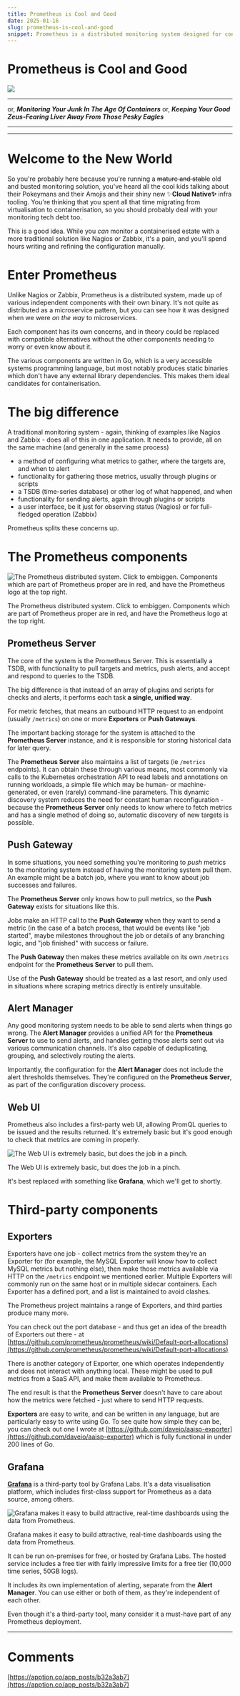 ```yaml
---
title: Prometheus is Cool and Good
date: 2025-01-16
slug: prometheus-is-cool-and-good
snippet: Prometheus is a distributed monitoring system designed for containerized environments, offering a unified approach to metrics collection, alerting, and data storage. It consists of components like the Prometheus Server, Push Gateway, Alert Manager, and Exporters, each handling specific tasks. Prometheus simplifies monitoring by dynamically discovering targets and providing a basic web UI, while third-party tools like Grafana enhance data visualization and dashboard creation.
---
```


# Prometheus is Cool and Good

![](https://images.unsplash.com/photo-1643218850012-b3a9792c8dea?ixlib=rb-4.0.3&q=85&fm=jpg&crop=entropy&cs=srgb)

---

or, **_Monitoring Your Junk In The Age Of Containers_**
or, **_Keeping Your Good Zeus-Fearing Liver Away From Those Pesky Eagles_**

---

---

# Welcome to the New World

So you're probably here because you're running a ~~mature and stable~~ old and busted monitoring solution, you've heard all the cool kids talking about their Pokeymans and their Amojis and their shiny new ✨**Cloud Native✨** infra tooling. You're thinking that you spent all that time migrating from virtualisation to containerisation, so you should probably deal with your monitoring tech debt too.

This is a good idea. While you _can_ monitor a containerised estate with a more traditional solution like Nagios or Zabbix, it's a pain, and you'll spend hours writing and refining the configuration manually.

# Enter Prometheus

Unlike Nagios or Zabbix, Prometheus is a distributed system, made up of various independent components with their own binary. It's not quite as distributed as a microservice pattern, but you can see how it was designed when we were _on the way_ to microservices.

Each component has its own concerns, and in theory could be replaced with compatible alternatives without the other components needing to worry or even know about it.

The various components are written in Go, which is a very accessible systems programming language, but most notably produces static binaries which don't have any external library dependencies. This makes them ideal candidates for containerisation.

# The big difference

A traditional monitoring system - again, thinking of examples like Nagios and Zabbix - does all of this in one application. It needs to provide, all on the same machine (and generally in the same process)

- a method of configuring what metrics to gather, where the targets are, and when to alert
- functionality for gathering those metrics, usually through plugins or scripts
- a TSDB (time-series database) or other log of what happened, and when
- functionality for sending alerts, again through plugins or scripts
- a user interface, be it just for observing status (Nagios) or for full-fledged operation (Zabbix)

Prometheus splits these concerns up.

# The Prometheus components

![The Prometheus distributed system. Click to embiggen. Components which are part of Prometheus proper are in red, and have the Prometheus logo at the top right.](Prometheus%20is%20Cool%20and%20Good%20ec212ad2a01e45dd92b9edf6e1ca4aa6/prom.png)

The Prometheus distributed system. Click to embiggen. Components which are part of Prometheus proper are in red, and have the Prometheus logo at the top right.

## Prometheus Server

The core of the system is the Prometheus Server. This is essentially a TSDB, with functionality to pull targets and metrics, push alerts, and accept and respond to queries to the TSDB.

The big difference is that instead of an array of plugins and scripts for checks and alerts, it performs each task **a single, unified way**.

For metric fetches, that means an outbound HTTP request to an endpoint (usually `/metrics`) on one or more **Exporters** or **Push Gateways**.

The important backing storage for the system is attached to the **Prometheus Server** instance, and it is responsible for storing historical data for later query.

The **Prometheus Server** also maintains a list of targets (ie `/metrics` endpoints). It can obtain these through various means, most commonly via calls to the Kubernetes orchestration API to read labels and annotations on running workloads, a simple file which may be human- or machine-generated, or even (rarely) command-line parameters. This dynamic discovery system reduces the need for constant human reconfiguration - because the **Prometheus Server** only needs to know where to fetch metrics and has a single method of doing so, automatic discovery of new targets is possible.

## Push Gateway

In some situations, you need something you're monitoring to _push_ metrics to the monitoring system instead of having the monitoring system pull them. An example might be a batch job, where you want to know about job successes and failures.

The **Prometheus Server** only knows how to pull metrics, so the **Push Gateway** exists for situations like this.

Jobs make an HTTP call to the **Push Gateway** when they want to send a metric (in the case of a batch process, that would be events like "job started", maybe milestones throughout the job or details of any branching logic, and "job finished" with success or failure.

The **Push Gateway** then makes these metrics available on its own `/metrics` endpoint for the **Prometheus Server** to pull them.

Use of the **Push Gateway** should be treated as a last resort, and only used in situations where scraping metrics directly is entirely unsuitable.

## Alert Manager

Any good monitoring system needs to be able to send alerts when things go wrong. The **Alert Manager** provides a unified API for the **Prometheus Server** to use to send alerts, and handles getting those alerts sent out via various communication channels. It's also capable of deduplicating, grouping, and selectively routing the alerts.

Importantly, the configuration for the **Alert Manager** does not include the alert thresholds themselves. They're configured on the **Prometheus Server**, as part of the configuration discovery process.

## Web UI

Prometheus also includes a first-party web UI, allowing PromQL queries to be issued and the results returned. It's extremely basic but it's good enough to check that metrics are coming in properly.

![The Web UI is extremely basic, but does the job in a pinch.](Prometheus%20is%20Cool%20and%20Good%20ec212ad2a01e45dd92b9edf6e1ca4aa6/Untitled.png)

The Web UI is extremely basic, but does the job in a pinch.

It's best replaced with something like **Grafana**, which we'll get to shortly.

# Third-party components

## Exporters

Exporters have one job - collect metrics from the system they're an Exporter for (for example, the MySQL Exporter will know how to collect MySQL metrics but nothing else), then make those metrics available via HTTP on the `/metrics` endpoint we mentioned earlier. Multiple Exporters will commonly run on the same host or in multiple sidecar containers. Each Exporter has a defined port, and a list is maintained to avoid clashes.

The Prometheus project maintains a range of Exporters, and third parties produce many more.

You can check out the port database - and thus get an idea of the breadth of Exporters out there - at [https://github.com/prometheus/prometheus/wiki/Default-port-allocations](https://github.com/prometheus/prometheus/wiki/Default-port-allocations)

There is another category of Exporter, one which operates independently and does not interact with anything local. These might be used to pull metrics from a SaaS API, and make them available to Prometheus.

The end result is that the **Prometheus Server** doesn't have to care about how the metrics were fetched - just where to send HTTP requests.

**Exporters** are easy to write, and can be written in any language, but are particularly easy to write using Go. To see quite how simple they can be, you can check out one I wrote at [https://github.com/daveio/aaisp-exporter](https://github.com/daveio/aaisp-exporter) which is fully functional in under 200 lines of Go.

## Grafana

[**Grafana**](https://grafana.com/) is a third-party tool by Grafana Labs. It's a data visualisation platform, which includes first-class support for Prometheus as a data source, among others.

![Grafana makes it easy to build attractive, real-time dashboards using the data from Prometheus.](Prometheus%20is%20Cool%20and%20Good%20ec212ad2a01e45dd92b9edf6e1ca4aa6/Untitled%201.png)

Grafana makes it easy to build attractive, real-time dashboards using the data from Prometheus.

It can be run on-premises for free, or hosted by Grafana Labs. The hosted service includes a free tier with fairly impressive limits for a free tier (10,000 time series, 50GB logs).

It includes its own implementation of alerting, separate from the **Alert Manager**. You can use either or both of them, as they're independent of each other.

Even though it's a third-party tool, many consider it a must-have part of any Prometheus deployment.

---

# Comments

[https://apption.co/app_posts/b32a3ab7](https://apption.co/app_posts/b32a3ab7)

